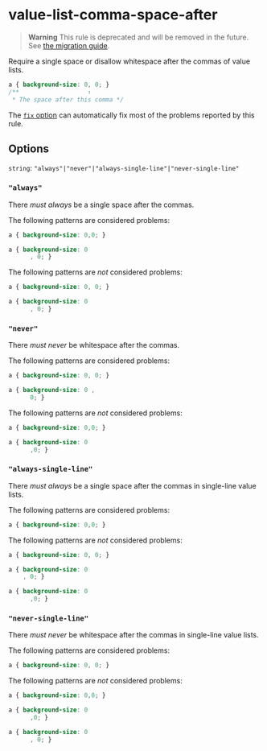 # value-list-comma-space-after

> **Warning** This rule is deprecated and will be removed in the future. See [the migration guide](https://github.com/stylelint/stylelint/tree/15.8.0/docs/migration-guide/to-15.md).

Require a single space or disallow whitespace after the commas of value lists.

<!-- prettier-ignore -->
```css
a { background-size: 0, 0; }
/**                   ↑
 * The space after this comma */
```

The [`fix` option](https://github.com/stylelint/stylelint/tree/15.8.0/docs/user-guide/options.md#fix) can automatically fix most of the problems reported by this rule.

## Options

`string`: `"always"|"never"|"always-single-line"|"never-single-line"`

### `"always"`

There _must always_ be a single space after the commas.

The following patterns are considered problems:

<!-- prettier-ignore -->
```css
a { background-size: 0,0; }
```

<!-- prettier-ignore -->
```css
a { background-size: 0
      , 0; }
```

The following patterns are _not_ considered problems:

<!-- prettier-ignore -->
```css
a { background-size: 0, 0; }
```

<!-- prettier-ignore -->
```css
a { background-size: 0
      , 0; }
```

### `"never"`

There _must never_ be whitespace after the commas.

The following patterns are considered problems:

<!-- prettier-ignore -->
```css
a { background-size: 0, 0; }
```

<!-- prettier-ignore -->
```css
a { background-size: 0 ,
      0; }
```

The following patterns are _not_ considered problems:

<!-- prettier-ignore -->
```css
a { background-size: 0,0; }
```

<!-- prettier-ignore -->
```css
a { background-size: 0
      ,0; }
```

### `"always-single-line"`

There _must always_ be a single space after the commas in single-line value lists.

The following patterns are considered problems:

<!-- prettier-ignore -->
```css
a { background-size: 0,0; }
```

The following patterns are _not_ considered problems:

<!-- prettier-ignore -->
```css
a { background-size: 0, 0; }
```

<!-- prettier-ignore -->
```css
a { background-size: 0
    , 0; }
```

<!-- prettier-ignore -->
```css
a { background-size: 0
      ,0; }
```

### `"never-single-line"`

There _must never_ be whitespace after the commas in single-line value lists.

The following patterns are considered problems:

<!-- prettier-ignore -->
```css
a { background-size: 0, 0; }
```

The following patterns are _not_ considered problems:

<!-- prettier-ignore -->
```css
a { background-size: 0,0; }
```

<!-- prettier-ignore -->
```css
a { background-size: 0
      ,0; }
```

<!-- prettier-ignore -->
```css
a { background-size: 0
      , 0; }
```
